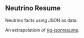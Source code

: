 ## Neutrino Resume

Neutrino facts using JSON as data.

An extrapolatioin of [ng-jsonresume](https://github.com/marko-knoebl/ng-jsonresume).
